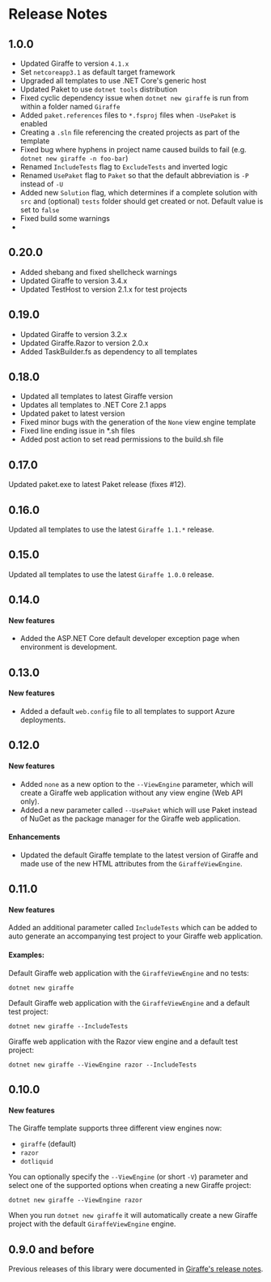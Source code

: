 Release Notes
=============

## 1.0.0

- Updated Giraffe to version `4.1.x`
- Set `netcoreapp3.1` as default target framework
- Upgraded all templates to use .NET Core's generic host
- Updated Paket to use `dotnet tools` distribution
- Fixed cyclic dependency issue when `dotnet new giraffe` is run from within a folder named `Giraffe`
- Added `paket.references` files to `*.fsproj` files when `-UsePaket` is enabled
- Creating a `.sln` file referencing the created projects as part of the template
- Fixed bug where hyphens in project name caused builds to fail (e.g. `dotnet new giraffe -n foo-bar`)
- Renamed `IncludeTests` flag to `ExcludeTests` and inverted logic
- Renamed `UsePaket` flag to `Paket` so that the default abbreviation is `-P` instead of `-U`
- Added new `Solution` flag, which determines if a complete solution with `src` and (optional) `tests` folder should get created or not. Default value is set to `false`
- Fixed build some warnings
-

## 0.20.0

- Added shebang and fixed shellcheck warnings
- Updated Giraffe to version 3.4.x
- Updated TestHost to version 2.1.x for test projects

## 0.19.0

- Updated Giraffe to version 3.2.x
- Updated Giraffe.Razor to version 2.0.x
- Added TaskBuilder.fs as dependency to all templates

## 0.18.0

- Updated all templates to latest Giraffe version
- Updates all templates to .NET Core 2.1 apps
- Updated paket to latest version
- Fixed minor bugs with the generation of the `None` view engine template
- Fixed line ending issue in *.sh files
- Added post action to set read permissions to the build.sh file

## 0.17.0

Updated paket.exe to latest Paket release (fixes #12).

## 0.16.0

Updated all templates to use the latest `Giraffe 1.1.*` release.

## 0.15.0

Updated all templates to use the latest `Giraffe 1.0.0` release.

## 0.14.0

#### New features

- Added the ASP.NET Core default developer exception page when environment is development.

## 0.13.0

#### New features

- Added a default `web.config` file to all templates to support Azure deployments.

## 0.12.0

#### New features

- Added `none` as a new option to the `--ViewEngine` parameter, which will create a Giraffe web application without any view engine (Web API only).
- Added a new parameter called `--UsePaket` which will use Paket instead of NuGet as the package manager for the Giraffe web application.

#### Enhancements

- Updated the default Giraffe template to the latest version of Giraffe and made use of the new HTML attributes from the `GiraffeViewEngine`.

## 0.11.0

#### New features

Added an additional parameter called `IncludeTests` which can be added to auto generate an accompanying test project to your Giraffe web application.

#### Examples:

Default Giraffe web application with the `GiraffeViewEngine` and no tests:

```
dotnet new giraffe
```

Default Giraffe web application with the `GiraffeViewEngine` and a default test project:

```
dotnet new giraffe --IncludeTests
```

Giraffe web application with the Razor view engine and a default test project:

```
dotnet new giraffe --ViewEngine razor --IncludeTests
```

## 0.10.0

#### New features

The Giraffe template supports three different view engines now:

- `giraffe` (default)
- `razor`
- `dotliquid`

You can optionally specify the `--ViewEngine` (or short `-V`) parameter and select one of the supported options when creating a new Giraffe project:

```
dotnet new giraffe --ViewEngine razor
```

When you run `dotnet new giraffe` it will automatically create a new Giraffe project with the default `GiraffeViewEngine` engine.

## 0.9.0 and before

Previous releases of this library were documented in [Giraffe's release notes](https://github.com/giraffe-fsharp/Giraffe/blob/master/RELEASE_NOTES.md).